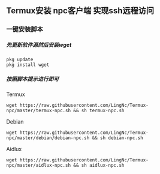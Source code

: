 ## Termux安装 npc客户端 实现ssh远程访问
### 一键安装脚本
##### 先更新软件源然后安装wget
```shell
pkg update
pkg install wget
```
##### 按照脚本提示进行即可
Termux
```shell
wget https://raw.githubusercontent.com/LingNc/Termux-npc/master/termux-npc.sh && sh termux-npc.sh
```
Debian
```shell
wget https://raw.githubusercontent.com/LingNc/Termux-npc/master/debian/debian-npc.sh && sh debian-npc.sh
```
Aidlux
```shell
wget https://raw.githubusercontent.com/LingNc/Termux-npc/master/aidlux-npc.sh && sh aidlux-npc.sh
```